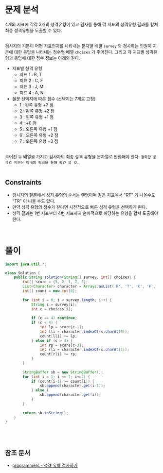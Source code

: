 # 문제 분석
4개의 지표에 각각 2개의 성격유형이 있고 검사를 통해 각 지표의 성격유형 결과를 합쳐 최종 성격유형을 도출할 수 있다. 
<br/><br/>

검사지의 지문이 어떤 지표인지를 나타내는 문자열 배열 `survey` 와 검사하는 인원이 지문에 대한 응답을 나타내는 정수형 배열 `choices` 가 주어진다. 그리고 각 지표별 성격유형과 응답에 대한 점수 정보는 아래와 같다.
- 지표별 성격 유형
	- 지표 1 : R, T
	- 지표 2 : C, F
	- 지표 3 : J, M
	- 지표 4 : A, N
- 질문 선택지에 따른 점수 (선택지는 7개로 고정)
	- 1 : 왼쪽 유형 +3 점
	- 2 : 왼쪽 유형 +2 점
	- 3 : 왼쪽 유형 +1 점
	- 4 : +0 점
	- 5 : 오른쪽 유형 +1 점
	- 6 : 오른쪽 유형 +2 점
	- 7 : 오른쪽 유형 +3 점
<br/><br/>

주어진 두 배열을 가지고 검사자의 최종 성격 유형을 문자열로 반환해야 한다. `정확한 문제의 지문은 아래의 링크를 통해 확인 할 것.`
<br/><br/>

## Constraints
- 검사지의 질문에서 성격 유형의 순서는 랜덤이며 같은 지표에서 "RT" 가 나올수도 "TR" 이 나올 수도 있다.
- 만약 성격 유형의 점수가 같다면 사전적으로 빠른 성격 유형을 선택하게 된다.
- 성격 결과는 1번 지표부터 4번 지표까지 순차적으로 해당하는 유형을 합쳐 도출해야 한다.
<br/><br/><br/>

# 풀이
```java
import java.util.*;

class Solution {
    public String solution(String[] survey, int[] choices) {
        int[] score = {3, 2, 1, 2, 3};
        List<Character> character = Arrays.asList('R', 'T', 'C', 'F', 'J', 'M', 'A', 'N');
        int[] count = new int[8];
        
        for (int i = 0; i < survey.length; i++) {
            String s = survey[i];
            int c = choices[i];
            
            if (c == 4) continue;
            if (c < 4) {
                int lp = score[c-1];
                int lli = character.indexOf(s.charAt(0));
                count[lli] += lp;
            } else if (c > 4) {
                int rp = score[c-3];
                int rli = character.indexOf(s.charAt(1));
                count[rli] += rp;
            }
        }
        
        StringBuffer sb = new StringBuffer();
        for (int i = 1; i <= 7; i+=2) {
            if (count[i-1] >= count[i]) {
                sb.append(character.get(i-1));
            } else {
                sb.append(character.get(i));
            }
        }
        
        return sb.toString();
    }
}
```
<br/><br/>

## 참조 문서
- [programmers - 성격 유형 검사하기](https://school.programmers.co.kr/learn/courses/30/lessons/118666)